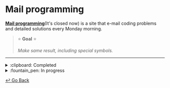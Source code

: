 # Mail programming

**[Mail programming](https://mailprogramming.com/)**(It's closed now) is a site that e-mail coding problems and detailed solutions every Monday morning. 

> :star: **Goal** :star:
>
> *Make same result, including special symbols.*

---
<details>
  <summary> :clipboard: Completed </summary>
  <div markdown="1">

<details>
  <summary> d01 </summary>
  <div markdown="1">

정수 배열(int array)가 주어지면 가장 큰 이어지는 원소들의 합을 구하시오. 단, 시간복잡도는 O(n).

Given an inter array, find the largest consecutive sum of elements. 

> Input: -1, 3, -1, 5
>
> Output: 7
>
> // 3 + (-1) + 5

> Input: -5, -3, -1
>
> Output: -1 
>
> // -1

> Input: 2, 4, -2, -3, 8
>
> Output: 9 
>
> // 2 + 4 + (-2) + (-3) + 8

  </div>
</details>

<details>
  <summary> d02 </summary>
  <div markdown="1">

피보나치 배열은 0과 1로 시작하며, 다음 피보나치 수는 바로 앞의 두 피보나치 수의 합이 된다. 정수 N이 주어지면, N보다 작은 모든 짝수 피보나치 수의 합을 구하여라.

Fibonacci sequence starts with 0 and 1 where each fibonacci number is a sum of two previous fibonacci numbers. Given an integer N, find the sum of all even fibonacci numbers.

> Input: N = 12
>
> Output: 10 
>
> // 0,1,2,3,5,8
>
> // even numbers 2 + 8 = 10

  </div>
</details>

<details>
  <summary> d03 </summary>
  <div markdown="1">

정수 n이 주어지면, n개의 여는 괄호 "("와 n개의 닫는 괄호 ")"로 만들 수 있는 괄호 조합을 모두 구하시오. (시간 복잡도 제한 없습니다).

Given an inter N, find the number of possible balanced parentheses with N opening and closing brackets.

> Input: 1
>
> Ouput: ["()"]

> Input: 2
>
> Ouput: ["(())", "()()"]

> Input: 3
>
> Ouput: ["((()))", "(()())", "()(())", "(())()", "()()()"]

  </div>
</details>

<details>
  <summary> d04 </summary>
  <div markdown="1">

정수(int)가 주어지면, 팰린드롬(palindrome)인지 알아내시오. 팰린드롬이란, 앞에서부터 읽으나 뒤에서부터 읽으나 같은 단어를 말합니다. 단, 정수를 문자열로 바꾸면 안됩니다.

Given an integer, check if it is a palindrome.

> Input: 12345
>
> Output: False

> Input: -101
>
> Output: False

> Input: 11111
>
> Output: True

> Input: 12421
>
> Output: True

  </div>
</details>

<details>
  <summary> d05 </summary>
  <div markdown="1">

정수 배열과 타겟 숫자가 주어지면, 합이 타겟값이 되는 두 원소의 인덱스를 찾으시오. 단, 시간복잡도 O(n) 여야 합니다.

Given an array of integers and a target integer, find two indexes of the array element that sums to the target number.

> Input: [2, 5, 6, 1, 10], 타겟 8
>
> Output: [0, 2] // 배열[0] + 배열[2] = 8

  </div>
</details>

<details>
  <summary> d06 </summary>
  <div markdown="1">

간격(interval)로 이루어진 배열이 주어지면, 겹치는 간격 원소들을 합친 새로운 배열을 만드시오. 간격은 시작과 끝으로 이루어져 있으며 시작은 끝보다 작거나 같습니다.

Given a list of intervals, merge intersecting intervals.

> Input: {{2,4}, {1,5}, {7,9}}
>
> Output: {{1,5}, {7,9}}

> Input: {{3,6}, {1,3}, {2,4}}
>
> Output: {{1,6}}

  </div>
</details>

<details>
  <summary> d07 </summary>
  <div markdown="1">

주어진 string 에 모든 단어를 거꾸로 하시오.

Reverse all the words in the given string.

> Input: “abc 123 apple”
>
> Output: “cba 321 elppa”

  </div>
</details>

<details>
  <summary> d08 </summary>
  <div markdown="1">

정수 배열(int array)이 주어지면 두번째로 큰 값을 프린트하시오.

Given an integer array, find the second largest element.

> Input: [10, 5, 4, 3, -1]
>
> Output: 5

> Input: [3, 3, 3]
>
> Output: Does not exist.

  </div>
</details>

<details>
  <summary> d09 </summary>
  <div markdown="1">

정수 배열(int array)이 주어지면 0이 아닌 정수 순서를 유지하며 모든 0을 배열 오른쪽 끝으로 옮기시오. 단, 시간복잡도는 O(n), 공간복잡도는 O(1)여야 합니다.

Given an integer array, move all the 0s to the right of the array without changing the order of non-zero elements.

> Input: [0, 5, 0, 3, -1]
>
> Output: [5, 3, -1, 0, 0]

> Input: [3, 0, 3]
>
> Output: [3, 3, 0]

  </div>
</details>

<details>
  <summary> d10 </summary>
  <div markdown="1">

String이 주어지면, 중복된 char가 없는 가장 긴 서브스트링 (substring)의 길이를 찾으시오. 

Given a string, find the longest substring that does not have duplicate characters.

> Input: “aabcbcbc”
>
> Output: 3 // “abc”

> Input: “aaaaaaaa”
>
> Output: 1 // “a”

> Input: “abbbcedd”
>
> Output: 4 // “bced”

  </div>
</details>

<details>
  <summary> d13 </summary>
  <div markdown="1">

정수 배열(int array)과 정수 N이 주어지면, N번째로 큰 배열 원소를 찾으시오.

Given an integer array and integer N, find the Nth largest element in the array.

> Input: [-1, 3, -1, 5, 4], 2
>
> Output: 4

> Input: [2, 4, -2, -3, 8], 1
>
> Output: 8

> Input: [-5, -3, 1], 3
>
> Output: -5

  </div>
</details>

<details>
  <summary> d14 </summary>
  <div markdown="1">

문자열 배열(string array)이 주어지면, 제일 긴 공통된 접두사(prefix)의 길이를 찾으시오.

Given an array of strings, find the longest common prefix of all strings.

> Input: [“apple”, “apps”, “ape”]
>
> Output: 2 // “ap”

> Input: [“hawaii”, “happy”]
>
> Output: 2 // “ha”

> Input: [“dog”, “dogs”, “doge”]
>
> Output: 3 // “dog”

  </div>
</details>

<details>
  <summary> d22 </summary>
  <div markdown="1">

정렬(sort)된 정수 배열과 정수 n이 주어지면, 배열안에 n이 있는지 체크하시오. 시간복잡도를 최대한 최적화하시오.

Given a sorted integer array and an integer N, check if N exists in the array.

> Input: [1, 2, 3, 7, 10], 7
>
> Output: true

> Input: [-5, -3, 0, 1], 0
>
> Output: true

> Input: [1, 4, 5, 6, 8, 9], 10
>
> Output: false

  </div>
</details>

<details>
  <summary> d23 </summary>
  <div markdown="1">

정수 배열과 정수 k가 주어지면 모든 원소를 k칸씩 앞으로 옮기시오.

Given an array and an integer K, shift all elements in the array K times.

> Input: [1, 2, 3, 4, 5], k = 2
>
> Output: [3, 4, 5, 1, 2]

> Input: [0, 1, 2, 3, 4], k = 1
>
> Output: [1, 2, 3, 4, 0]

시간복잡도와 공간복잡도를 최대한 최적화 하시오.

  </div>
</details>

<details>
  <summary> d46 </summary>
  <div markdown="1">

문자배열이 주어지면, 주어진 문자로 만들수 있는 모든 문자배열 조합을 프린트 하시오.

Given a string, print all permutations of characters in the string.

> Input: ABC
>
> Output: ABC ACB BAC BCA CBA CAB

  </div>
</details>

  </div>
</details>

<details>
  <summary> :fountain_pen: In progress </summary>
  <div markdown="1">

<details>
  <summary> d11 </summary>
  <div markdown="1">

길이가 같은 두 문자열(string) A 와 B가 주어지면, A 가 B 로 1:1 암호화 가능한지 찾으시오.

Given two strings of equal length, check if two strings can be encrypted 1 to 1.

> Input: “EGG”, “FOO”
>
> Output: True // E->F, G->O

> Input: “ABBCD”, “APPLE”
>
> Output: True // A->A, B->P, C->L, D->E

> Input: “AAB”, “FOO”
>
> Output: False

  </div>
</details>

<details>
  <summary> d12 </summary>
  <div markdown="1">

정수로된 배열이 주어지면, 각 원소가 자신을 뺀 나머지 원소들의 곱셈이 되게하라. 단, 나누기 사용 금지, O(n) 시간복잡도

Given an integer array, make each element a product of all element values without itself.

> Input: [1, 2, 3, 4, 5]
>
> Output: [120, 60, 40, 30, 24]

  </div>
</details>

<details>
  <summary> d15 </summary>
  <div markdown="1">

링크드 리스트(linked list)의 머리 노드(head node)와 정수 N이 주어지면, 끝에서 N번째 노드(node)를 제거하고 머리 노드(head node)를 리턴하시오.

단, 리스트를 한번만 돌면서 풀어야합니다. N은 리스트 길이보다 크지 않습니다.

Given a head node of a singly linked list, remove the Nth last element and return the head node.

> Input: 1->2->3->4->5, N=2
>
> Output: 1->2->3->5

> Input: 1->2->3, N=3
>
> Output: 2->3

> Input: 1, N=1
>
> Output: null

  </div>
</details>

<details>
  <summary> d16 </summary>
  <div markdown="1">

두개의 정렬된(sorted) 정수 링크드리스트(linked list)가 주어지면, 두 리스트를 합친 정렬된 링크드리스트를 만드시오.

Given two sorted integer linked lists, merge the two linked lists. Merged linked list must also be sorted.

> Input: 1->2->3, 1->2->3
>
> Output: 1->1->2->2->3->3

> Input: 1->3->5->6, 2->4
>
> Output: 1->2->3->4->5->6

  </div>
</details>

<details>
  <summary> d17 </summary>
  <div markdown="1">

0과 1로 만들어진 2D 정수 배열이 있습니다. 0은 장애물이고 1은 도로일때, 두 좌표가 주어지면, 첫번째 좌표에서 두번째 좌표까지 가장 가까운 거리를 구하시오. 두 좌표는 모두 도로에서 시작되고 좌, 우, 아래, 위로 움직이며 대각선으로는 움직일 수 없습니다. 만약 갈 수 없다면 -1을 리턴하시오.

Given a 2D array with 0s and 1s, 0 represents an obstacle and 1 represents a road. Find the closest distance between two given points. You must only move up down right left. You cannot move through an obstacle.

> Input:
>
> {{**1**, 0, 0, **1**, **1**, 0},
>
> {**1**, 0, 0, **1**, 0, 0},
>
> {**1**, **1**, **1**, **1**, 0, 0},
>
> {1, 0, 0, 0, 0, 1},
>
> {1, 1, 1, 1, 1, 1}}
>
> Start: (0, 0)
>
> Finish: (0, 4)
>
> 
>
> Output: 8

  </div>
</details>

<details>
  <summary> d18 </summary>
  <div markdown="1">

이진 트리를 루트 노드를 기준으로 좌우반전 하시오.

이 문제는 구글이 Homebrew 창시자에게 낸 문제로 유명합니다.

Given a binary tree root node, reverse the tree horizontally.

  </div>
</details>

<details>
  <summary> d19 </summary>
  <div markdown="1">

2차 정수 배열(2D int array)가 주어지면, 소용돌이 모양으로 원소들을 프린트하시오. 예제를 보시오.

Given a 2D integer array, print all elements in a circular spiral shape starting from [0][0]. See example.

> Input:
>
> [[1, 2, 3],
>
> [8, 9, 4],
>
> [7, 6, 5]]
>
> Output: 1, 2, 3, 4, 5, 6, 7, 8, 9

  </div>
</details>

<details>
  <summary> d20 </summary>
  <div markdown="1">

정수 배열 arr이 있습니다. arr안의 각 원소의 값은 다음 원소의 인덱스입니다. 이렇게 서로 이어지는 원소들의 배열이 있을때, arr[0]부터 시작하여 모든 원소를 들린 다음 다시 arr[0]로 도착할 수 있는지 찾으시오.

단, 시간복잡도는 O(n), 공간복잡도는 O(1).

> Input: [1, 2, 4, 0, 3]
>
> Output: True
>
> // 1 -> 2 -> 4 -> 3 -> 0 -> 1

> Input: [1, 4, 5, 0, 3, 2]
>
> Output: False
>
> // 1 -> 4 -> 3 -> 0 -> 1
>
> // arr[2], arr[5]를 들리지 않았습니다.

> Input: [1, 2, 2, 0]
>
> Output: False
>
> // 1 -> 2 -> 2 -> 2 -> …
>
> // arr[0]로 돌아오지 못합니다.

  </div>
</details>

<details>
  <summary> d21 </summary>
  <div markdown="1">

O(n log n)시간 복잡도를 가진 정수 배열 정렬 알고리즘을 구현하시오.

Implement an O(n log n) time complexity sorting algorithm.

> Input: [3, 1, 5, 6]
>
> Output: [1, 3, 5, 6]

  </div>
</details>

<details>
  <summary> d24 </summary>
  <div markdown="1">

단방향 연결 리스트(Singly linked list)가 주어지면 O(n log n) 시간복잡도로 정렬하시오.

Given a singly linked list, sort the list in O(n log n) time complexity.

  </div>
</details>

<details>
  <summary> d25 </summary>
  <div markdown="1">

정렬된 정수 배열이 있습니다. 이 배열의 모든 원소들을 오른쪽으로 랜덤하게 Z번 이동하였습니다.

예를 들면 [1, 2, 3, 4, 5] -> [3, 4, 5, 1, 2].

이런 배열과 정수 K 가 주어지면, 배열안에 K가 존재하는지 찾으시오.

존재한다면 배열의 인덱스, 존재하지 않다면 -1 을 리턴하시오.

시간복잡도 제한 O(log N).

> Input: [3, 4, 5, 1, 2], 4
>
> Output: 1

> Input: [2, 4, 5, 1], 3
>
> Output: -1

> Input: [4, 6, 7, 8, 1, 2, 3], 5
>
> Output: -1

  </div>
</details>

<details>
  <summary> d26 </summary>
  <div markdown="1">

정수 배열이 주어지면 , 배열 안의 모든 정수의 최대 공약수(GCD)를 구하시오.

시간 복잡도 제한 O(n)

Given an integer array, find the greatest common denominator of all elements.

> Input: [3, 2, 1]
>
> Output: 1

> Input: [2, 4, 6, 8]
>
> Output: 2

  </div>
</details>

<details>
  <summary> d27 </summary>
  <div markdown="1">

"./"과 "../" 이 포함된 파일 경로를 "./"과 "../"이 없는 유닉스 파일 경로로 바꾸시오. "./"는 현재의 위치를 뜻하고, "../"는 상위 디렉토리를 뜻합니다.

Given a file path containing "./" and "../", convert the path to a unix standard file path that does not contain "./" and "../".

> Input: "/usr/bin/../"
>
> Output: "/usr/"

> Input: "/usr/./bin/./test/../"
>
> Output: "/usr/bin/"

  </div>
</details>

<details>
  <summary> d28 </summary>
  <div markdown="1">

정렬된 양수(positive integer) 배열이 주어지면, 배열 원소들의 합으로 만들수 없는 가장 작은 양수를 구하시오. 단, 시간복잡도는 O(n) 이여야 합니다.

Given an array of positive integers, find the smallest positive integer that cannot be created by adding elements in the array.

> Input: [1, 2, 3, 8]
>
> Output: 7
>
> // 1 = 1
>
> // 2 = 2
>
> // 3 = 3
>
> // 4 = 1 + 3
>
> // 5 = 2 + 3
>
> // 6 = 1 + 2 + 3
>
> // 7 = 불가능

  </div>
</details>

<details>
  <summary> d29 </summary>
  <div markdown="1">

반복된 알파벳으로 이루어진 문자배열이 주어지면 연속으로 중복된 알파벳이 없도록 문자배열을 재배열하여 리턴하시오. 불가능 하다면 empty string을 리턴하시오.

Given a string with repeated characters, rearrange the string so that no two adjacent characters are the same. If this is impossible, return an empty string.

> Input: "aaabbc"
>
> Output: "ababac"

> Input: "aaac"
>
> Output: ""

  </div>
</details>

<details>
  <summary> d30 </summary>
  <div markdown="1">

주어진 정수를 2진법으로 나타내었을때 1의 갯수를 리턴하시오.

Given an integer, count number of 1s in binary representation of an integer.

시간 복잡도: O(log n)

> Input: 6 // 110
>
> Output: 2

> Input: 13 // 1101
>
> Output: 3

  </div>
</details>

<details>
  <summary> d31 </summary>
  <div markdown="1">

백만개의 정수가 들어있는 배열을 가장 빨리 정렬하시오. 모든 정수는 1조보다 작습니다.

힌트) 퀵소트 아님.

Sort an array with million integers.

  </div>
</details>

<details>
  <summary> d32 </summary>
  <div markdown="1">

이진 트리가 주어지면 루트 노드부터 레벨별로 프린트 하시오. 프린트 방식은 홀수 레벨은 왼쪽에서 오른쪽으로, 짝수 레벨은 오른쪽에서 왼쪽으로 프린트 하시오. 루트노드는 레벨 1입니다. 예제를 보시오.

> 1
>
> / \
>
> 2 3
>
> / \ / \
>
> 4 5 6 7
>
> 프린트: 1, 3, 2, 4, 5, 6, 7.

  </div>
</details>

<details>
  <summary> d33 </summary>
  <div markdown="1">

스택(Stack)을 이용해서 큐(Queue)를 구현하시오.

Implement a queue using stacks.

  </div>
</details>

<details>
  <summary> d34 </summary>
  <div markdown="1">

퀵정렬(quick sort)와 합병정렬(merge sort)이 차이점을 서술 하시오.

Describe differences between quick sort and merge sort.

  </div>
</details>

<details>
  <summary> d35 </summary>
  <div markdown="1">

중복된 원소가 없는 정렬된 배열이 있습니다. 이 배열에서 원소의 값이 원소의 인덱스 값과 같다면 프린트 하시오. 시간복잡도 O(log n).

Given a sorted array of unique values, find an element where its value is equal to the index.

> Input: [-30, 1, 4, 60]
>
> Output: 1 // input[1] = 1

> Input: [0, 3, 10, 60]
>
> Output: 0 // input[0] = 0

> Input: [-40, -30, -20, 3]
>
> Output: 3 // input[3] = 3

  </div>
</details>

<details>
  <summary> d36 </summary>
  <div markdown="1">

주어진 정수가 4의 거듭제곱인지 확인하시오.

Given an integer, check if it is a power of 4.

  </div>
</details>

<details>
  <summary> d37 </summary>
  <div markdown="1">

이진탐색트리안에 X보다 크고 Y보다 작은 모든 노드 값을 프린트 하시오.

Given a binary search tree, print all node values that are bigger than X and smaller than Y.

  </div>
</details>

<details>
  <summary> d38 </summary>
  <div markdown="1">

1~N 까지 있는 정수 배열에 원소 하나가 없어졌습니다. 없어진 원소의 값을 구하시오.

Given an integer array of 1~N except one number, find the missing integer.

  </div>
</details>

<details>
  <summary> d39 </summary>
  <div markdown="1">

단방향 연결 리스트(singly linked list)가 주어지면 총 합이 0으로 되는 연결된 노드들을 뺀 뒤 남은 노드의 값을 프린트 하시오.

Given a linked list, remove consecutive nodes that sum to zero. Print the values of leftover nodes.

> Input: 3 -> (-5) -> 5 -> 1 -> 2 -> 3
>
> Output: 3 -> 1 -> 2 -> 3

> Input: 1 -> 2 -> 3 -> 4 -> (-10) -> 5
>
> Output: 5

> Input: 10 -> (-3) -> (-4) -> (-3) -> 1
>
> Output: 1

  </div>
</details>

<details>
  <summary> d40 </summary>
  <div markdown="1">

"Look and say" sequence (보고 말하는 수열)은 다음과 같습니다.

1 - 1개의 1

11 - 2개의 1

21 - 1개의 2, 1개의 1

1211 - 1개의 1, 1개의 2, 2개의 1

111221 - ...

위와 같이 수열의 N 번째 수는 N-1번째 수의 조합을 풀어놓은 수 입니다. 정수 N이 주어졌을때, "Look and say" 수열의 N번째 수까지 프린트 하시오.

Given an integer N, print the first N numbers in "look and say" sequence.

  </div>
</details>

<details>
  <summary> d41 </summary>
  <div markdown="1">

정렬된 정수 배열이 주어지면, 발란스된 이진탐색트리로 바꾸시오.

Convert a given integer array into a balanced binary search tree.

  </div>
</details>

<details>
  <summary> d42 </summary>
  <div markdown="1">

이진트리안에 모든 단말노드(leaf node)의 갯수를 구하시오. 트리의 루트노드가 주어집니다.

Given a root node of a binary tree, count all leaf nodes.

  </div>
</details>

<details>
  <summary> d43 </summary>
  <div markdown="1">

이번주 문제는 인터뷰 팁입니다.

1. 문제의 가장 효율적인 답을 못찾겠을때 어떻게 해야하나요?
2. 문제를 받으면 바로 답변 코드를 종이에 적으면 되나요?
3. 답변은 무슨 언어로 쓰는게 제일 좋은가요?
4. 답변 코드를 쓴 후 코드를 어떻게 설명하나요?

  </div>
</details>

<details>
  <summary> d44 </summary>
  <div markdown="1">

정수 배열과 정수 K가 주어지면 원소 3개의 합으로 K가 만들어지는지 체크하시오.

Given an integer array and an integer K, check if sum of 3 elements from the array equals to K.

  </div>
</details>

<details>
  <summary> d45 </summary>
  <div markdown="1">

양수 K가 주어지면 K 길이의 이진법 숫자를 모두 프린트하시오. 단, 연속으로 1이 있으면 안됩니다.

Given an integer K, print all binary strings of length K without consecutive 1s.

> Input:5
>
> Output: 00000 00001 00010 00100 00101 01000 01001 01010 10000 10001 10010 10100 10101

  </div>
</details>

<details>
  <summary> d47 </summary>
  <div markdown="1">

0, 1, 2로 이루어진 배열을 가장 효율적으로 정렬 하시오. 시간복잡도 O(n).

Given an array consisting of 0, 1 and 2s, sort this array.

> Input: [0, 1, 2, 2, 0, 0, 0, 1]
>
> Output: [0, 0, 0, 0, 1, 1, 2, 2]

  </div>
</details>

<details>
  <summary> d48 </summary>
  <div markdown="1">

단일 연결 리스트(singly linked list)가 주어지면 리스트의 중간 노드 값을 프린트 하시오. (제일 효율적인 방법으로)

Given a singly linked list, print the value of the node that is in the middle of the list.

  </div>
</details>

  </div>
</details>

[↩️ Go Back](https://github.com/lisy0123/Study/tree/master/ETC)

